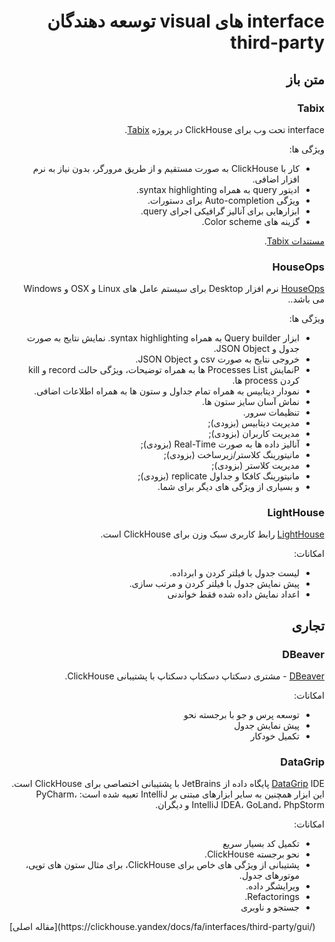 <div dir="rtl" markdown="1">

# interface های visual توسعه دهندگان third-party

## متن باز

### Tabix

interface تحت وب برای ClickHouse در پروژه [Tabix](https://github.com/tabixio/tabix).

ویژگی ها:

- کار با ClickHouse به صورت مستقیم و از طریق مرورگر، بدون نیاز به نرم افزار اضافی.
- ادیتور query به همراه syntax highlighting.
- ویژگی Auto-completion برای دستورات.
- ابزارهایی برای آنالیز گرافیکی اجرای query.
- گزینه های Color scheme.

[مستندات Tabix](https://tabix.io/doc/).


### HouseOps

[HouseOps](https://github.com/HouseOps/HouseOps) نرم افزار Desktop برای سیستم عامل های Linux و OSX و Windows می باشد..

ویژگی ها:

- ابزار Query builder به همراه syntax highlighting. نمایش نتایج به صورت جدول و JSON Object.
- خروجی نتایج به صورت csv و JSON Object.
- Pنمایش Processes List ها به همراه توضیحات، ویژگی حالت record و kill کردن process ها.
- نمودار دیتابیس به همراه تمام جداول و ستون ها به همراه اطلاعات اضافی.
- نماش آسان سایز ستون ها.
- تنظیمات سرور.
- مدیریت دیتابیس (بزودی);
- مدیریت کاربران (بزودی);
- آنالیز داده ها به صورت Real-Time (بزودی);
- مانیتورینگ کلاستر/زیرساخت (بزودی);
- مدیریت کلاستر (بزودی);
- مانیتورینگ کافکا و جداول replicate (بزودی);
- و بسیاری از ویژگی های دیگر برای شما.

### LightHouse

[LightHouse](https://github.com/VKCOM/lighthouse) رابط کاربری سبک وزن برای ClickHouse است.

امکانات:

- لیست جدول با فیلتر کردن و ابرداده.
- پیش نمایش جدول با فیلتر کردن و مرتب سازی.
- اعداد نمایش داده شده فقط خواندنی

## تجاری

### DBeaver

[DBeaver](https://dbeaver.io/) - مشتری دسکتاپ دسکتاپ دسکتاپ با پشتیبانی ClickHouse.

امکانات:

- توسعه پرس و جو با برجسته نحو
- پیش نمایش جدول
- تکمیل خودکار

### DataGrip

[DataGrip](https://www.jetbrains.com/datagrip/) IDE پایگاه داده از JetBrains با پشتیبانی اختصاصی برای ClickHouse است. این ابزار همچنین به سایر ابزارهای مبتنی بر IntelliJ تعبیه شده است: PyCharm، IntelliJ IDEA، GoLand، PhpStorm و دیگران.

امکانات:

- تکمیل کد بسیار سریع
- نحو برجسته ClickHouse.
- پشتیبانی از ویژگی های خاص برای ClickHouse، برای مثال ستون های توپی، موتورهای جدول.
- ویرایشگر داده.
- Refactorings.
- جستجو و ناوبری

</div>
[مقاله اصلی](https://clickhouse.yandex/docs/fa/interfaces/third-party/gui/) <!--hide-->
